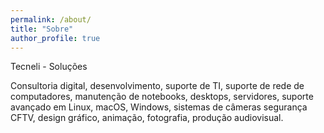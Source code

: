 ```yaml
---
permalink: /about/
title: "Sobre"
author_profile: true
---
```


Tecneli - Soluções

Consultoria digital, desenvolvimento, suporte de TI, suporte de rede de computadores, manutenção de notebooks, desktops, servidores, suporte avançado em Linux, macOS, Windows, sistemas de câmeras segurança CFTV, design gráfico, animação, fotografia, produção audiovisual.